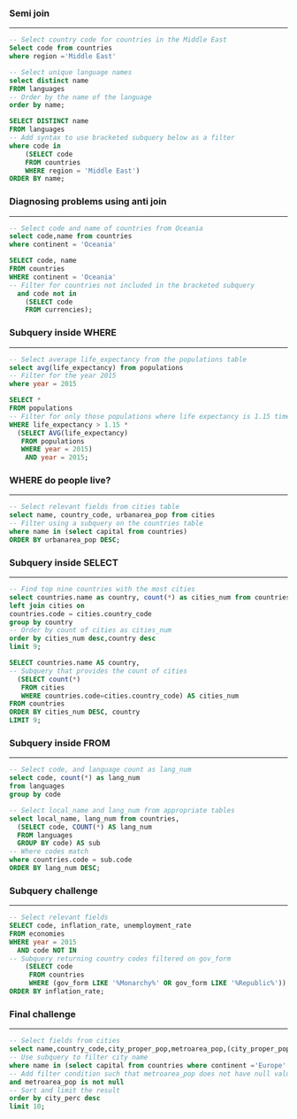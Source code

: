 ### Semi join
____________________________
```sql
-- Select country code for countries in the Middle East
Select code from countries
where region ='Middle East'

-- Select unique language names
select distinct name
FROM languages
-- Order by the name of the language
order by name;

SELECT DISTINCT name
FROM languages
-- Add syntax to use bracketed subquery below as a filter
where code in
    (SELECT code
    FROM countries
    WHERE region = 'Middle East')
ORDER BY name;
```

### Diagnosing problems using anti join
____________________________
```sql
-- Select code and name of countries from Oceania
select code,name from countries
where continent = 'Oceania'

SELECT code, name
FROM countries
WHERE continent = 'Oceania'
-- Filter for countries not included in the bracketed subquery
  and code not in
    (SELECT code
    FROM currencies);
```

### Subquery inside WHERE
____________________________
```sql
-- Select average life_expectancy from the populations table
select avg(life_expectancy) from populations
-- Filter for the year 2015
where year = 2015

SELECT *
FROM populations
-- Filter for only those populations where life expectancy is 1.15 times higher than average
WHERE life_expectancy > 1.15 *
  (SELECT AVG(life_expectancy)
   FROM populations
   WHERE year = 2015) 
    AND year = 2015;
```

### WHERE do people live?
____________________________
```sql
-- Select relevant fields from cities table
select name, country_code, urbanarea_pop from cities
-- Filter using a subquery on the countries table
where name in (select capital from countries)
ORDER BY urbanarea_pop DESC;
```

### Subquery inside SELECT
____________________________
```sql
-- Find top nine countries with the most cities
select countries.name as country, count(*) as cities_num from countries
left join cities on
countries.code = cities.country_code
group by country
-- Order by count of cities as cities_num
order by cities_num desc,country desc
limit 9;

SELECT countries.name AS country,
-- Subquery that provides the count of cities   
  (SELECT count(*)
   FROM cities
   WHERE countries.code=cities.country_code) AS cities_num
FROM countries
ORDER BY cities_num DESC, country
LIMIT 9;
```

### Subquery inside FROM
____________________________
```sql
-- Select code, and language count as lang_num
select code, count(*) as lang_num
from languages
group by code

-- Select local_name and lang_num from appropriate tables
select local_name, lang_num from countries, 
  (SELECT code, COUNT(*) AS lang_num
  FROM languages
  GROUP BY code) AS sub
-- Where codes match
where countries.code = sub.code
ORDER BY lang_num DESC;
```

### Subquery challenge
____________________________
```sql
-- Select relevant fields
SELECT code, inflation_rate, unemployment_rate
FROM economies
WHERE year = 2015 
  AND code NOT IN
-- Subquery returning country codes filtered on gov_form
    (SELECT code
     FROM countries
     WHERE (gov_form LIKE '%Monarchy%' OR gov_form LIKE '%Republic%'))
ORDER BY inflation_rate;
```

### Final challenge
____________________________
```sql
-- Select fields from cities
select name,country_code,city_proper_pop,metroarea_pop,(city_proper_pop/metroarea_pop*100) as city_perc from cities
-- Use subquery to filter city name
where name in (select capital from countries where continent ='Europe' or continent like '%America')
-- Add filter condition such that metroarea_pop does not have null values
and metroarea_pop is not null
-- Sort and limit the result
order by city_perc desc
limit 10;
```
